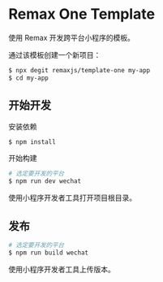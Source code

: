 # Remax One Template

使用 Remax 开发跨平台小程序的模板。

通过该模板创建一个新项目：

```bash
$ npx degit remaxjs/template-one my-app
$ cd my-app
```

## 开始开发

安装依赖

```bash
$ npm install
```

开始构建

```bash
# 选定要开发的平台
$ npm run dev wechat
```

使用小程序开发者工具打开项目根目录。

## 发布

```bash
# 选定要开发的平台
$ npm run build wechat
```

使用小程序开发者工具上传版本。
